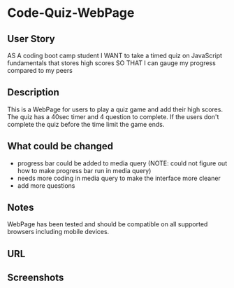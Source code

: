 # Code-Quiz-WebPage

## User Story

AS A coding boot camp student
I WANT to take a timed quiz on JavaScript fundamentals that stores high scores
SO THAT I can gauge my progress compared to my peers

## Description
This is a WebPage for users to play a quiz game and add their high scores. The quiz has a 40sec timer and 4 question to complete.
If the users don't complete the quiz before the time limit the game ends. 

## What could be changed
- progress bar could be added to media query (NOTE: could not figure out how to make progress bar run in media query)
- needs more coding in media query to make the interface more cleaner
- add more questions

## Notes
WebPage has been tested and should be compatible on all supported browsers including mobile devices.

## URL

## Screenshots

